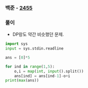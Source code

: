 ### 백준  - [2455](https://www.acmicpc.net/problem/2455)

### 풀이

* DP랑도 약간 비슷했던 문제.

```Python
import sys
input = sys.stdin.readline

ans = [0]*5

for ind in range(1,5):
    o,i = map(int, input().split())
    ans[ind] = ans[ind-1]-o+i
print(max(ans))
```

